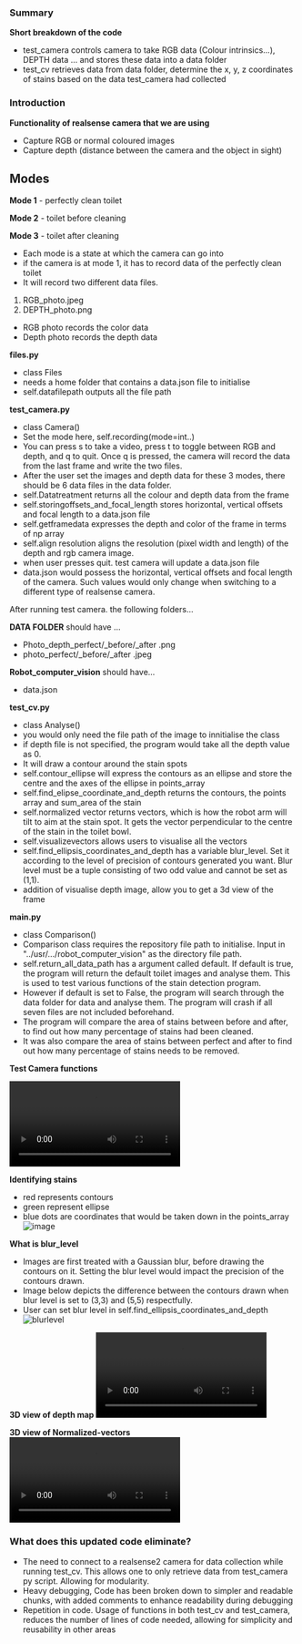 ### Summary
**Short breakdown of the code**
- test_camera controls camera to take RGB data (Colour intrinsics...), DEPTH data ... and stores these data into a data folder
- test_cv retrieves data from data folder, determine the x, y, z coordinates of stains based on the data test_camera had collected
### Introduction

**Functionality of realsense camera that we are using**
- Capture RGB or normal coloured images
- Capture depth (distance between the camera and the object in sight)


## Modes
**Mode 1** - perfectly clean toilet

**Mode 2** - toilet before cleaning

**Mode 3** - toilet after cleaning

- Each mode is a state at which the camera can go into
- if the camera is at mode 1, it has to record data of the perfectly clean toilet
- It will record two different data files.
1. RGB_photo.jpeg
2. DEPTH_photo.png

- RGB photo records the color data
- Depth photo records the depth data

**files.py**
- class Files
- needs a home folder that contains a data.json file to initialise
- self.datafilepath outputs all the file path 

**test_camera.py**
- class Camera()
- Set the mode here, self.recording(mode=int..)
- You can press s to take a video, press t to toggle between RGB and depth, and q to quit. Once q is pressed, the camera will record the data from the last frame and write the two files.
- After the user set the images and depth data for these 3 modes, there should be 6 data files in the data folder.
- self.Datatreatment returns all the colour and depth data from the frame
- self.storingoffsets_and_focal_length stores horizontal, vertical offsets and focal length to a data.json file
- self.getframedata expresses the depth and color of the frame in terms of np array
- self.align resolution aligns the resolution (pixel width and length) of the depth and rgb camera image.
- when user presses quit. test camera will update a data.json file
- data.json would possess the horizontal, vertical offsets and focal length of the camera. Such values would only change when switching to a different type of realsense camera. 

After running test camera. the following folders...

**DATA FOLDER** should have ...
- Photo_depth_perfect/_before/_after .png 
- photo_perfect/_before/_after .jpeg

**Robot_computer_vision** should have...
- data.json


**test_cv.py**
- class Analyse()
- you would only need the file path of the image to innitialise the class
- if depth file is not specified, the program would take all the depth value as 0. 
- It will draw a contour around the stain spots
- self.contour_ellipse will express the contours as an ellipse and store the centre and the axes of the ellipse in points_array
- self.find_elipse_coordinate_and_depth returns the contours, the points array and sum_area of the stain
- self.normalized vector returns vectors, which is how the robot arm will tilt to aim at the stain spot. It gets the vector perpendicular to the centre of the stain in the toilet bowl.
- self.visualizevectors allows users to visualise all the vectors
- self.find_ellipsis_coordinates_and_depth has a variable blur_level. Set it according to the level of precision of contours generated you want. Blur level must be a tuple consisting of two odd value and cannot be set as (1,1).
- addition of visualise depth image, allow you to get a 3d view of the frame


**main.py**
- class Comparison()
- Comparison class requires the repository file path to initialise. Input in "../usr/.../robot_computer_vision" as the directory file path.
- self.return_all_data_path has a argument called default. If default is true, the program will return the default toilet images and analyse them. This is used to test various functions of the stain detection program.
- However if default is set to False, the program will search through the data folder for data and analyse them. The program will crash if all seven files are not included beforehand.
- The program will compare the area of stains between before and after, to find out how many percentage of stains had been cleaned. 
- It was also compare the area of stains between perfect and after to find out how many percentage of stains needs to be removed. 



**Test Camera functions**

![depth_rgb_camera](https://github.com/BluePjCookies/robot_computor_vision/blob/main/screen_shot/Screen%20Recording%202024-01-11%20at%201.11.46%20PM.mov)

**Identifying stains**
- red represents contours
- green represent ellipse
- blue dots are coordinates that would be taken down in the points_array
![image](https://github.com/17688959374/robot_computor_vision/assets/128206550/0208efd7-6b04-4539-b47d-8d090d90770d)

**What is blur_level**
- Images are first treated with a Gaussian blur, before drawing the contours on it. Setting the blur level would impact the precision of the contours drawn.
- Image below depicts the difference between the contours drawn when blur level is set to (3,3) and (5,5) respectfully. 
- User can set blur level in self.find_ellipsis_coordinates_and_depth
![blurlevel](https://github.com/BluePjCookies/robot_computor_vision/blob/main/screen_shot/image.png)

**3D view of depth map**
![video](https://github.com/BluePjCookies/robot_computer_vision/blob/main/screen_shot/depth_map.mov)

**3D view of Normalized-vectors**
![video](https://github.com/BluePjCookies/robot_computer_vision/blob/main/screen_shot/3dvector.mov)

### What does this updated code eliminate?

- The need to connect to a realsense2 camera for data collection while running test_cv. This allows one to only retrieve data from test_camera py script. Allowing for modularity.
- Heavy debugging, Code has been broken down to simpler and readable chunks, with added comments to enhance readability during debugging
- Repetition in code. Usage of functions in both test_cv and test_camera, reduces the number of lines of code needed, allowing for simplicity and reusability in other areas



   
